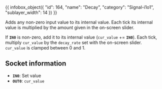 {{ infobox_object({
	"id": 164,
	"name": "Decay",
	"category": "Signal-i1o1",
	"sublayer_width": 14
}) }}

Adds any non-zero input value to its internal value. Each tick its internal value is multiplied by the amount given in the on-screen slider.

If **`IN0`** is non-zero, add it to its internal value (`cur_value` += **`IN0`**). Each tick, multiply `cur_value` by the `decay_rate` set with the on-screen slider. `cur_value` is clamped between 0 and 1.

## Socket information
- **`IN0`**: Set value
- **`OUT0`**: `cur_value`